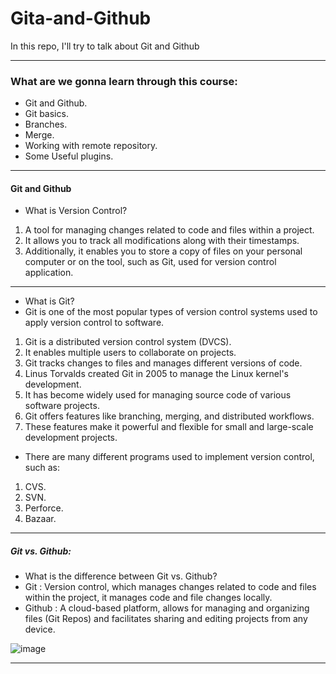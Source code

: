 # Gita-and-Github
In this repo, I'll try to talk about Git and Github

---
### What are we gonna learn through this course:
- Git and Github.
- Git basics.
- Branches.
- Merge.
- Working with remote repository.
- Some Useful plugins.
---
#### Git and Github
- What is Version Control?
1. A tool for managing changes related to code and files within a project.
2. It allows you to track all modifications along with their timestamps.
3. Additionally, it enables you to store a copy of files on your personal computer or on the tool, such as Git, used for version control application.

---

- What is Git?
- Git is one of the most popular types of version control systems used to apply version control to software.
1. Git is a distributed version control system (DVCS).
2. It enables multiple users to collaborate on projects.
3. Git tracks changes to files and manages different versions of code.
4. Linus Torvalds created Git in 2005 to manage the Linux kernel's development.
5. It has become widely used for managing source code of various software projects.
6. Git offers features like branching, merging, and distributed workflows.
7. These features make it powerful and flexible for small and large-scale development projects.

- There are many different programs used to implement version control, such as:
1. CVS.
2. SVN.
3. Perforce.
4. Bazaar.

---
##### Git vs. Github:
- What is the difference between Git vs. Github?
- Git : Version control, which manages changes related to code and files within the project, it manages code and file changes locally.
- Github : A cloud-based platform, allows for managing and organizing files (Git Repos) and facilitates sharing and editing projects from any device.
  
![image](https://github.com/A8N0RMAL/Gita-and-Github/assets/119806250/101ec355-de13-4f84-8398-0bbfe9cb0495)

---

